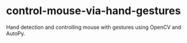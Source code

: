# control-mouse-via-hand-gestures
Hand detection and controlling mouse with gestures using OpenCV and AutoPy.
